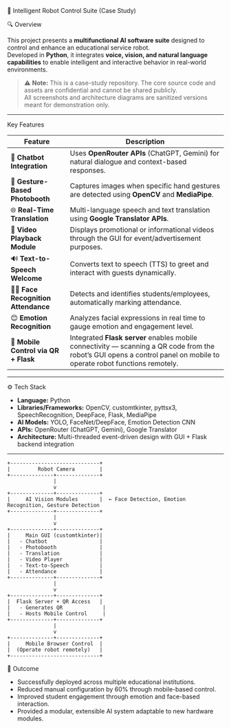 🤖 Intelligent Robot Control Suite (Case Study)

🔍 Overview


This project presents a **multifunctional AI software suite** designed to control and enhance an educational service robot.  
Developed in **Python**, it integrates **voice, vision, and natural language capabilities** to enable intelligent and interactive behavior in real-world environments.

> ⚠️ **Note:** This is a case-study repository. The core source code and assets are confidential and cannot be shared publicly.  
> All screenshots and architecture diagrams are sanitized versions meant for demonstration only.

---

  Key Features

| Feature | Description |
|----------|-------------|
| 💬 **Chatbot Integration** | Uses **OpenRouter APIs** (ChatGPT, Gemini) for natural dialogue and context-based responses. |
| 📸 **Gesture-Based Photobooth** | Captures images when specific hand gestures are detected using **OpenCV** and **MediaPipe**. |
| 🌐 **Real-Time Translation** | Multi-language speech and text translation using **Google Translator APIs**. |
| 🎥 **Video Playback Module** | Displays promotional or informational videos through the GUI for event/advertisement purposes. |
| 🔊 **Text-to-Speech Welcome** | Converts text to speech (TTS) to greet and interact with guests dynamically. |
| 🧍‍♀️ **Face Recognition Attendance** | Detects and identifies students/employees, automatically marking attendance. |
| 😊 **Emotion Recognition** | Analyzes facial expressions in real time to gauge emotion and engagement level. |
| 📱 **Mobile Control via QR + Flask** | Integrated **Flask server** enables mobile connectivity — scanning a QR code from the robot’s GUI opens a control panel on mobile to operate robot functions remotely. |

---

⚙️ Tech Stack

- **Language:** Python  
- **Libraries/Frameworks:** OpenCV, customtkinter, pyttsx3, SpeechRecognition, DeepFace, Flask, MediaPipe  
- **AI Models:** YOLO, FaceNet/DeepFace, Emotion Detection CNN  
- **APIs:** OpenRouter (ChatGPT, Gemini), Google Translator  
- **Architecture:** Multi-threaded event-driven design with GUI + Flask backend integration  

---
```text
+-----------------------------+
|         Robot Camera        |
+--------------+--------------+
               |
               v
+--------------+--------------+
|     AI Vision Modules       |  ← Face Detection, Emotion Recognition, Gesture Detection
+--------------+--------------+
               |
               v
+--------------+--------------+
|     Main GUI (customtkinter)|
|   - Chatbot                 |
|   - Photobooth              |
|   - Translation             |
|   - Video Player            |
|   - Text-to-Speech          |
|   - Attendance              |
+--------------+--------------+
               |
               v
+--------------+--------------+
|  Flask Server + QR Access   |
|   - Generates QR             |
|   - Hosts Mobile Control     |
+--------------+--------------+
               |
               v
+--------------+--------------+
|     Mobile Browser Control  |
|  (Operate robot remotely)   |
+-----------------------------+

```

 🧾 Outcome

- Successfully deployed across multiple educational institutions.  
- Reduced manual configuration by 60% through mobile-based control.  
- Improved student engagement through emotion and face-based interaction.  
- Provided a modular, extensible AI system adaptable to new hardware modules.
